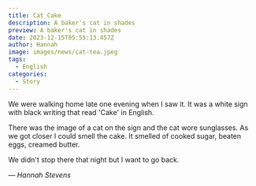 ```yaml
---
title: Cat Cake
description: A baker's cat in shades
preview: A baker's cat in shades
date: 2023-12-15T05:55:13.457Z
author: Hannah
image: images/news/cat-tea.jpeg
tags:
  - English
categories:
  - Story
---
```


We were walking home late one evening when I saw it. It was a white sign with black writing that read 'Cake' in English. 

There was the image of a cat on the sign and the cat wore sunglasses. As we got closer I could smell the cake. It smelled of cooked sugar, beaten eggs, creamed butter.

We didn't stop there that night but I want to go back.

*— Hannah Stevens*